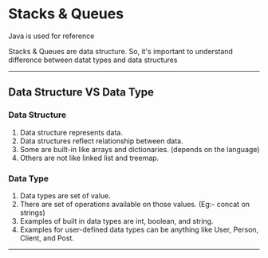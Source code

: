 # Stacks & Queues
Java is used for reference

Stacks & Queues are data structure. So, it's important to understand difference between datat types and data structures

<hr>

## Data Structure VS Data Type

### Data Structure

1. Data structure represents data.
2. Data structures reflect relationship between data.
3. Some are built-in like arrays and dictionaries. (depends on the language)
4. Others are not like linked list and treemap.

### Data Type

1. Data types are set of value.
2. There are set of operations available on those values. (Eg:- concat on strings)
3. Examples of built in data types are int, boolean, and string.
4. Examples for user-defined data types can be anything like User, Person, Client, and Post.

<hr>

